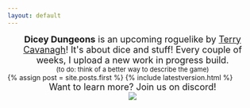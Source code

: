```yaml
---
layout: default
---
```


<div style="text-align:center; font-size: large;"><span style="font-weight: bold;">Dicey Dungeons</span> is an upcoming roguelike by <a href="http://www.distractionware.com">Terry Cavanagh</a>! It's about dice and stuff! Every couple of weeks, I upload a new work in progress build.</div>
<div style="text-align:center; font-size: small;">(to do: think of a better way to describe the game)</div>

<div class="blog-index">  
  {% assign post = site.posts.first %}
  {% include latestversion.html %}
</div>

<div style="text-align:center; font-size: large;">Want to learn more? Join us on discord!</div>
<div style="text-align:center; font-size: large;"><a href="https://discord.gg/z7pCdCP"><img src="assets/images/dicecord.png"></a></div>


